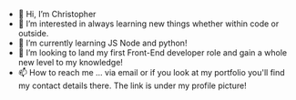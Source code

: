 - 👋 Hi, I’m Christopher
- 👀 I’m interested in always learning new things whether within code or outside. 
- 🌱 I’m currently learning JS Node and python!
- 💞️ I’m looking to land my first Front-End developer role and gain a whole new level to my knowledge!
- 📫 How to reach me ... via email or if you look at my portfolio you'll find my contact details there. The link is under my profile picture!

<!---
CodingOdysseyOrginal/CodingOdysseyOrginal is a ✨ special ✨ repository because its `README.md` (this file) appears on your GitHub profile.
You can click the Preview link to take a look at your changes.
--->
